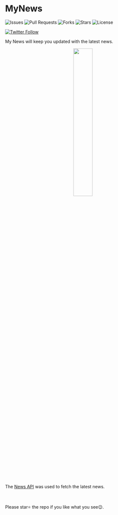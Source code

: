 # MyNews

![Issues](https://img.shields.io/github/issues/ashwanisng/My-News)
![Pull Requests](https://img.shields.io/github/issues-pr/ashwanisng/My-News)
![Forks](https://img.shields.io/github/forks/ashwanisng/My-News)
![Stars](https://img.shields.io/github/stars/ashwanisng/My-News)
![License](https://img.shields.io/github/license/ashwanisng/My-News)

[![Twitter Follow](https://img.shields.io/twitter/follow/ashwanisng.svg?style=social)](https://twitter.com/ashwanisng)

My News will keep you updated with the latest news.

<p align="center"><img src="screenshots/news.png" width=35%></p>

<br/>

The [News API](https://newsapi.org/) was used to fetch the latest news. <br>
<br>

<br> Please star⭐ the repo if you like what you see😉.
